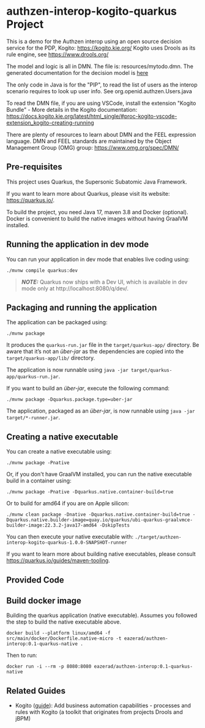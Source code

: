 # authzen-interop-kogito-quarkus Project

This is a demo for the Authzen interop using an open source decision service for the PDP, Kogito: https://kogito.kie.org/
Kogito uses Drools as its rule engine, see https://www.drools.org/

The model and logic is all in DMN. The file is: resources/mytodo.dmn.
The generated documentation for the decision model is [here](https://htmlpreview.github.io?https://github.com/eazerad/authzen-interop-kogito-quarkus/blob/main/doc/Documentation-evaluations.html)

The only code in Java is for the "PIP", to read the list of users as the interop scenario requires to look up user info. See org.openid.authzen.Users.java

To read the DMN file, if you are using VSCode, install the extension "Kogito Bundle" - More details in the Kogito documentation: https://docs.kogito.kie.org/latest/html_single/#proc-kogito-vscode-extension_kogito-creating-running

There are plenty of resources to learn about DMN and the FEEL expression language.
DMN and FEEL standards are maintained by the Object Management Group (OMG) group: https://www.omg.org/spec/DMN/

## Pre-requisites

This project uses Quarkus, the Supersonic Subatomic Java Framework.

If you want to learn more about Quarkus, please visit its website: https://quarkus.io/.

To build the project, you need Java 17, maven 3.8 and Docker (optional). Docker is convenient to build the native images without having GraalVM installed.

## Running the application in dev mode

You can run your application in dev mode that enables live coding using:
```shell script
./mvnw compile quarkus:dev
```

> **_NOTE:_**  Quarkus now ships with a Dev UI, which is available in dev mode only at http://localhost:8080/q/dev/.

## Packaging and running the application

The application can be packaged using:
```shell script
./mvnw package
```
It produces the `quarkus-run.jar` file in the `target/quarkus-app/` directory.
Be aware that it’s not an _über-jar_ as the dependencies are copied into the `target/quarkus-app/lib/` directory.

The application is now runnable using `java -jar target/quarkus-app/quarkus-run.jar`.

If you want to build an _über-jar_, execute the following command:
```shell script
./mvnw package -Dquarkus.package.type=uber-jar
```

The application, packaged as an _über-jar_, is now runnable using `java -jar target/*-runner.jar`.

## Creating a native executable

You can create a native executable using: 
```shell script
./mvnw package -Pnative
```

Or, if you don't have GraalVM installed, you can run the native executable build in a container using: 
```shell script
./mvnw package -Pnative -Dquarkus.native.container-build=true
```

Or to build for amd64 if you are on Apple silicon:
```shell script
./mvnw clean package -Dnative -Dquarkus.native.container-build=true -Dquarkus.native.builder-image=quay.io/quarkus/ubi-quarkus-graalvmce-builder-image:22.3.2-java17-amd64 -DskipTests
```

You can then execute your native executable with: `./target/authzen-interop-kogito-quarkus-1.0.0-SNAPSHOT-runner`

If you want to learn more about building native executables, please consult https://quarkus.io/guides/maven-tooling.


## Provided Code

## Build docker image

Building the quarkus application (native executable). Assumes you followed the step to build the native executable above.

```shell script
docker build --platform linux/amd64 -f src/main/docker/Dockerfile.native-micro -t eazerad/authzen-interop:0.1-quarkus-native .
```

Then to run:
```shell script
docker run -i --rm -p 8080:8080 eazerad/authzen-interop:0.1-quarkus-native
```

## Related Guides

- Kogito ([guide](https://quarkus.io/guides/kogito)): Add business automation capabilities - processes and rules with Kogito (a toolkit that originates from projects Drools and jBPM)
